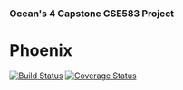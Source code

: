 ### Ocean's 4 Capstone CSE583 Project
# Phoenix 
[![Build Status](https://travis-ci.com/emilysellinger/CSE583-Project.svg?branch=main)](https://travis-ci.com/emilysellinger/CSE583-Project) [![Coverage Status](https://coveralls.io/repos/github/emilysellinger/CSE583-Project/badge.svg)](https://coveralls.io/github/emilysellinger/CSE583-Project)
